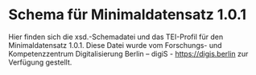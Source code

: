 #  Schema für Minimaldatensatz 1.0.1

Hier finden sich die xsd.-Schemadatei und das TEI-Profil für den Minimaldatensatz 1.0.1.
Diese Datei wurde vom Forschungs- und Kompetenzzentrum Digitalisierung  Berlin – digiS - https://digis.berlin zur Verfügung gestellt.
